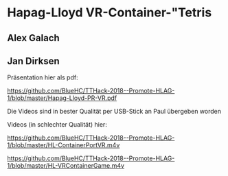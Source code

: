 
# Hapag-Lloyd VR-Container-"Tetris

## Alex Galach

## Jan Dirksen 


Präsentation hier als pdf:

https://github.com/BlueHC/TTHack-2018--Promote-HLAG-1/blob/master/Hapag-Lloyd-PR-VR.pdf


Die Videos sind in bester Qualität per USB-Stick an Paul übergeben worden

Videos (in schlechter Qualität) hier:

https://github.com/BlueHC/TTHack-2018--Promote-HLAG-1/blob/master/HL-ContainerPortVR.m4v

https://github.com/BlueHC/TTHack-2018--Promote-HLAG-1/blob/master/HL-VRContainerGame.m4v








